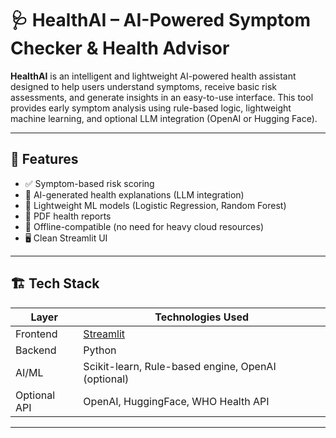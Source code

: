 # 🩺 HealthAI – AI-Powered Symptom Checker & Health Advisor

**HealthAI** is an intelligent and lightweight AI-powered health assistant designed to help users understand symptoms, receive basic risk assessments, and generate insights in an easy-to-use interface. This tool provides early symptom analysis using rule-based logic, lightweight machine learning, and optional LLM integration (OpenAI or Hugging Face).

---

## 🚀 Features

- ✅ Symptom-based risk scoring
- 🤖 AI-generated health explanations (LLM integration)
- 🧠 Lightweight ML models (Logistic Regression, Random Forest)
- 📄 PDF health reports
- 🧪 Offline-compatible (no need for heavy cloud resources)
- 🖥️ Clean Streamlit UI

---

## 🏗️ Tech Stack

| Layer        | Technologies Used                                      |
|--------------|--------------------------------------------------------|
| Frontend     | [Streamlit](https://streamlit.io/)                     |
| Backend      | Python                                 |
| AI/ML        | Scikit-learn, Rule-based engine, OpenAI (optional)     |
| Optional API | OpenAI, HuggingFace, WHO Health API                    |

---


